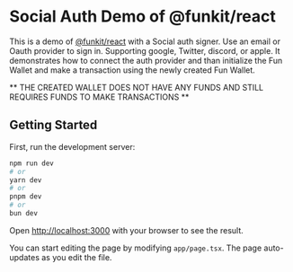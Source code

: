 # Social Auth Demo of @funkit/react 

This is a demo of [@funkit/react](https://www.npmjs.com/package/@funkit/react) with a Social auth signer. Use an email or Oauth provider to sign in. Supporting google, Twitter, discord, or apple.
It demonstrates how to connect the auth provider and than initialize the Fun Wallet and make a transaction using the newly created Fun Wallet.

** THE CREATED WALLET DOES NOT HAVE ANY FUNDS AND STILL REQUIRES FUNDS TO MAKE TRANSACTIONS ** 

## Getting Started

First, run the development server:


```bash
npm run dev
# or
yarn dev
# or
pnpm dev
# or
bun dev
```

Open [http://localhost:3000](http://localhost:3000) with your browser to see the result.

You can start editing the page by modifying `app/page.tsx`. The page auto-updates as you edit the file.


